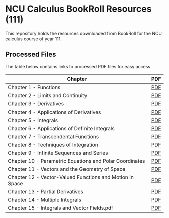 # NCU Calculus BookRoll Resources (111)

This repository holds the resources downloaded from BookRoll for the NCU calculus course of year 111.

## Processed Files

The table below contains links to processed PDF files for easy access.

| Chapter                                                  | PDF          |
|----------------------------------------------------------|--------------|
| Chapter 1 - Functions                                    | [PDF][Ch1PDF]  |
| Chapter 2 - Limits and Continuity                        | [PDF][Ch2PDF]  |
| Chapter 3 - Derivatives                                  | [PDF][Ch3PDF]  |
| Chapter 4 - Applications of Derivatives                  | [PDF][Ch4PDF]  |
| Chapter 5 - Integrals                                    | [PDF][Ch5PDF]  |
| Chapter 6 - Applications of Definite Integrals           | [PDF][Ch6PDF]  |
| Chapter 7 - Transcendental Functions                     | [PDF][Ch7PDF]  |
| Chapter 8 - Techniques of Integration                    | [PDF][Ch8PDF]  |
| Chapter 9 - Infinite Sequences and Series                | [PDF][Ch9PDF]  |
| Chapter 10 - Parametric Equations and Polar Coordinates  | [PDF][Ch10PDF] |
| Chapter 11 - Vectors and the Geometry of Space           | [PDF][Ch11PDF] |
| Chapter 12 - Vector-Valued Functions and Motion in Space | [PDF][Ch12PDF] |
| Chapter 13 - Partial Derivatives                         | [PDF][Ch13PDF] |
| Chapter 14 - Multiple Integrals                          | [PDF][Ch14PDF] |
| Chapter 15 - Integrals and Vector Fields.pdf             | [PDF][Ch15PDF] |

[Ch1PDF]: pdf/Chapter%201%20-%20Functions.pdf
[Ch2PDF]: pdf/Chapter%202%20-%20Limits%20and%20Continuity.pdf
[Ch3PDF]: pdf/Chapter%203%20-%20Derivatives.pdf
[Ch4PDF]: pdf/Chapter%204%20-%20Applications%20of%20Derivatives.pdf
[Ch5PDF]: pdf/Chapter%205%20-%20Integrals.pdf
[Ch6PDF]: pdf/Chapter%206%20-%20Applications%20of%20Definite%20Integrals.pdf
[Ch7PDF]: pdf/Chapter%207%20-%20Transcendental%20Functions.pdf
[Ch8PDF]: pdf/Chapter%208%20-%20Techniques%20of%20Integration.pdf
[Ch9PDF]: pdf/Chapter%209%20-%20Infinite%20Sequences%20and%20Series.pdf
[Ch10PDF]: pdf/Chapter%2010%20-%20Parametric%20Equations%20and%20Polar%20Coordinates.pdf
[Ch11PDF]: pdf/Chapter%2011%20-%20Vectors%20and%20the%20Geometry%20of%20Space.pdf
[Ch12PDF]: pdf/Chapter%2012%20-%20Vector-Valued%20Functions%20and%20Motion%20in%20Space.pdf
[Ch13PDF]: pdf/Chapter%2013%20-%20Partial%20Derivatives.pdf
[Ch14PDF]: pdf/Chapter%2014%20-%20Multiple%20Integrals.pdf
[Ch15PDF]: pdf/Chapter%2015%20-%20Integrals%20and%20Vector%20Fields.pdf
